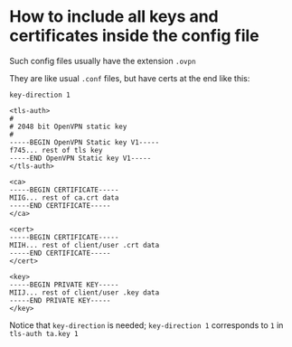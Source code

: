How to include all keys and certificates inside the config file
===============================================================

Such config files usually have the extension `.ovpn`

They are like usual `.conf` files, but have certs at the end like this:

    key-direction 1
    
    <tls-auth>
    #
    # 2048 bit OpenVPN static key
    #
    -----BEGIN OpenVPN Static key V1-----
    f745... rest of tls key
    -----END OpenVPN Static key V1-----
    </tls-auth>
    
    <ca>
    -----BEGIN CERTIFICATE-----
    MIIG... rest of ca.crt data
    -----END CERTIFICATE-----
    </ca>
    
    <cert>
    -----BEGIN CERTIFICATE-----
    MIIH... rest of client/user .crt data
    -----END CERTIFICATE-----
    </cert>
    
    <key>
    -----BEGIN PRIVATE KEY-----
    MIIJ... rest of client/user .key data
    -----END PRIVATE KEY-----
    </key>


Notice that `key-direction` is needed; `key-direction 1` corresponds to `1` in `tls-auth ta.key 1`

